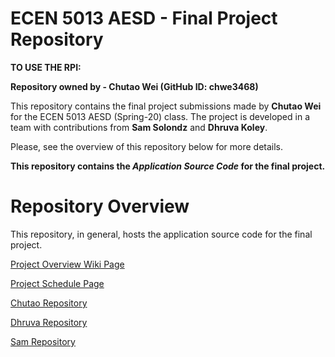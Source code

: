# ECEN 5013 AESD - Final Project Repository

**TO USE THE RPI:**


**Repository owned by - Chutao Wei (GitHub ID: chwe3468)**

This repository contains the final project submissions made by **Chutao Wei** for the ECEN 5013 AESD (Spring-20) class. The project is developed in a team with contributions from **Sam Solondz** and **Dhruva Koley**.

Please, see the overview of this repository below for more details.

**This repository contains the _Application Source Code_ for the final project.**

# Repository Overview

This repository, in general, hosts the application source code for the final project. 

[Project Overview Wiki Page](https://github.com/cu-ecen-5013/final-project-chwe3468/wiki/Project-Overview-Wiki)

[Project Schedule Page](https://github.com/cu-ecen-5013/final-project-chwe3468/wiki/Schedule)

[Chutao Repository](https://github.com/cu-ecen-5013/final-project-chwe3468)

[Dhruva Repository](https://github.com/cu-ecen-5013/final-project-D-KG5)

[Sam Repository](https://github.com/cu-ecen-5013/final-project-SamSolondz)
